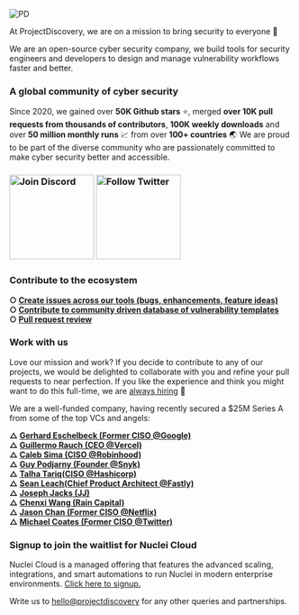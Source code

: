
![PD](https://user-images.githubusercontent.com/35542790/210367425-47248caf-c030-4812-b109-0d1a3449006d.jpg)


At ProjectDiscovery, we are on a mission to bring security to everyone 🚀

We are an open-source cyber security company, we build tools for security engineers and developers to design and manage vulnerability workflows faster and better. 


### A global community of cyber security

Since 2020, we gained over **50K Github stars** :star:, merged **over 10K pull requests from thousands of contributors**, **100K weekly downloads** and over **50 million monthly runs** :chart_with_upwards_trend: from over **100+ countries** :earth_asia: We are proud to be part of the diverse community who are passionately committed to make cyber security better and accessible.

<h3 align="left">
  <a href="https://discord.gg/projectdiscovery"><img src="https://user-images.githubusercontent.com/35542790/210373056-35ba21a9-79b4-4bc1-a06a-0153dc14d97d.png" width="150" alt="Join Discord"></a> <a href="https://twitter.com/pdnuclei"><img src="https://user-images.githubusercontent.com/35542790/210373103-5b6562f4-db41-47c5-8275-dbc0e842e263.png" width="150" alt="Follow Twitter"></a>
</h3>

### Contribute to the ecosystem

<b> ○ [Create issues across our tools (bugs, enhancements, feature ideas)](https://github.com/issues?q=is%3Aopen+is%3Aissue+user%3Aprojectdiscovery+is%3Apublic)
<br> ○ [Contribute to community driven database of vulnerability templates](https://github.com/projectdiscovery/nuclei-templates)
<br> ○ [Pull request review](https://github.com/pulls?q=is%3Aopen+is%3Apr+user%3Aprojectdiscovery+is%3Apublic)</b>
 
### Work with us

Love our mission and work? If you decide to contribute to any of our projects, we would be delighted to collaborate with you and refine your pull requests to near perfection. If you like the experience and think you might want to do this full-time, we are [always hiring](https://boards.greenhouse.io/projectdiscoveryinc) 🙌

We are a well-funded company, having recently secured a $25M Series A from some of the top VCs and angels:

<b> △ [Gerhard Eschelbeck (Former CISO @Google)](https://www.linkedin.com/in/gerhardeschelbeck/)
<br> △ [Guillermo Rauch (CEO @Vercel)](https://www.linkedin.com/in/guillermo-rauch-b834b917b/)
<br> △ [Caleb Sima (CISO @Robinhood)](https://www.linkedin.com/in/calebsima/)
<br> △ [Guy Podjarny (Founder @Snyk)](https://www.linkedin.com/in/guypo/)
<br> △ [Talha Tariq(CISO @Hashicorp)](https://www.linkedin.com/in/talhatariq/) 
<br> △ [Sean Leach(Chief Product Architect @Fastly)](https://www.linkedin.com/in/seanleach/)
<br> △ [Joseph Jacks (JJ)](https://www.linkedin.com/in/josephjacks/)
<br> △ [Chenxi Wang (Rain Capital)](https://www.linkedin.com/in/chenxiwang88/)
<br> △ [Jason Chan (Former CISO @Netflix)](https://www.linkedin.com/in/jasonbchan/)
<br> △ [Michael Coates (Former CISO @Twitter)](https://www.linkedin.com/in/mcoates/)</b>

### Signup to join the waitlist for Nuclei Cloud

Nuclei Cloud is a managed offering that features the advanced scaling, integrations, and smart automations to run Nuclei in modern enterprise environments. [Click here to signup.](https://nuclei.sh)


Write us to [hello@projectdiscovery](mailto:hello@projectdiscovery) for any other queries and partnerships.

